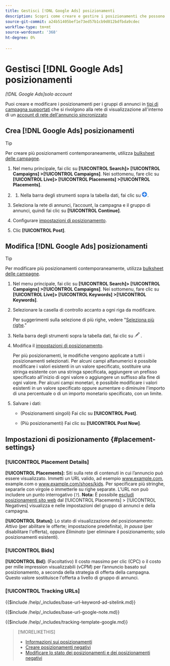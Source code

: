 ```yaml
---
title: Gestisci [!DNL Google Ads] posizionamenti
description: Scopri come creare e gestire i posizionamenti che possono essere offerti per [!DNL Google Ads] gruppi di annunci.
source-git-commit: a24b51405bef1e73ed57b1cb9d012bdfbda9cdec
workflow-type: tm+mt
source-wordcount: '368'
ht-degree: 0%

---
```


# Gestisci [!DNL Google Ads] posizionamenti

*[!DNL Google Ads]solo account*

Puoi creare e modificare i posizionamenti per i gruppi di annunci in [tipi di campagna supportati](/help/search-social-commerce/introduction/supported-inventory.md) che si rivolgono alla rete di visualizzazione all&#39;interno di un [account di rete dell&#39;annuncio sincronizzato](/help/search-social-commerce/campaign-management/accounts/ad-network-account-about.md)

## Crea [!DNL Google Ads] posizionamenti

>[!TIP]
>
>Per creare più posizionamenti contemporaneamente, utilizza [bulksheet delle campagne](/help/search-social-commerce/campaign-management/bulksheets/bulksheet-about.md).

1. Nel menu principale, fai clic su **[!UICONTROL Search]> [!UICONTROL Campaigns] >[!UICONTROL Campaigns]**. Nei sottomenu, fare clic su **[!UICONTROL Live]> [!UICONTROL Placements] >[!UICONTROL Placements]**.

1. 
   1. Nella barra degli strumenti sopra la tabella dati, fai clic su ![Crea](/help/search-social-commerce/assets/add.png "Crea").

1. Seleziona la rete di annunci, l’account, la campagna e il gruppo di annunci, quindi fai clic su **[!UICONTROL Continue]**.

1. Configurare [impostazioni di posizionamento](#placement-settings).

1. Clic **[!UICONTROL Post]**.

## Modifica [!DNL Google Ads] posizionamenti

>[!TIP]
>
>Per modificare più posizionamenti contemporaneamente, utilizza [bulksheet delle campagne](/help/search-social-commerce/campaign-management/bulksheets/bulksheet-about.md).

1. Nel menu principale, fai clic su **[!UICONTROL Search]> [!UICONTROL Campaigns] >[!UICONTROL Campaigns]**. Nei sottomenu, fare clic su **[!UICONTROL Live]> [!UICONTROL Keywords] >[!UICONTROL Keywords]**.

1. Selezionare la casella di controllo accanto a ogni riga da modificare.

   Per suggerimenti sulla selezione di più righe, vedere &quot;[Seleziona più righe](/help/search-social-commerce/common-tasks/navigation-editing-selection/multiple-rows-select.md).&quot;

1. Nella barra degli strumenti sopra la tabella dati, fai clic su ![Modifica](/help/search-social-commerce/assets/edit.png "Modifica") .

1. Modifica il [impostazioni di posizionamento](#placement-settings).

   Per più posizionamenti, le modifiche vengono applicate a tutti i posizionamenti selezionati. Per alcuni campi alfanumerici è possibile modificare i valori esistenti in un valore specificato, sostituire una stringa esistente con una stringa specificata, aggiungere un prefisso specificato all&#39;inizio di ogni valore o aggiungere un suffisso alla fine di ogni valore. Per alcuni campi monetari, è possibile modificare i valori esistenti in un valore specificato oppure aumentare o diminuire l&#39;importo di una percentuale o di un importo monetario specificato, con un limite.

1. Salvare i dati:

   * (Posizionamenti singoli) Fai clic su **[!UICONTROL Post]**.

   * (Più posizionamenti) Fai clic su **[!UICONTROL Post Now]**.

## Impostazioni di posizionamento {#placement-settings}

### [!UICONTROL Placement Details]

**[!UICONTROL Placements]:** Siti sulla rete di contenuti in cui l’annuncio può essere visualizzato. Immetti un URL valido, ad esempio www.example.com, example.com o www.example.com/shoes/kids. Per specificare più stringhe, separarle con virgole o immetterle su righe separate. L&#39;URL non può includere un punto interrogativo (`?`). **Nota:** È possibile [escludi posizionamenti sito web](placement-negative-create.md) dal [!UICONTROL Placements] > [!UICONTROL Negatives] visualizza e nelle impostazioni del gruppo di annunci e della campagna.

**[!UICONTROL Status]:** Lo stato di visualizzazione del posizionamento: *Attivo* (per abilitare le offerte; impostazione predefinita), *In pausa* (per disabilitare l&#39;offerta), oppure *Eliminato* (per eliminare il posizionamento; solo posizionamenti esistenti).

### [!UICONTROL Bids]

**[!UICONTROL Bid]:** (Facoltativo) Il costo massimo per clic (CPC) o il costo per mille impression visualizzabili (vCPM) per l’annuncio basato sul posizionamento, a seconda della strategia di offerta della campagna. Questo valore sostituisce l&#39;offerta a livello di gruppo di annunci.

<!-- If the placement is in a standard optimized portfolio, then the specified bid is applied for one day. Afterward, the optimization capability places bids according to its own calculations. -->

### [!UICONTROL Tracking URLs]

<!-- **[!UICONTROL Base URL]:** -->

{{$include /help/_includes/base-url-keyword-ad-sitelink.md}}

<!-- note -->

{{$include /help/_includes/base-url-google-note.md}}

<!-- **[!UICONTROL Tracking Template]:** -->

{{$include /help/_includes/tracking-template-google.md}}

>[!MORELIKETHIS]
>
>* [Informazioni sui posizionamenti](placement-about.md)
>* [Creare posizionamenti negativi](placement-negative-create.md)
>* [Modificare lo stato dei posizionamenti e dei posizionamenti negativi](placement-status-edit.md)
